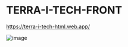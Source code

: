 # TERRA-I-TECH-FRONT

https://terra-i-tech-html.web.app/

![image](https://user-images.githubusercontent.com/91363364/200319379-1932811e-22c4-4b69-a79d-b4b98c30295b.png)
